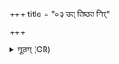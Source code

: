 +++
title = "०३ उत् तिष्ठत निर्"

+++
<details><summary>मूलम् (GR)</summary>

+++(PSK 20.28.3)+++उत् तिष्ठत निर् द्रवत  
न व इहास्ति न्यञ्चनम् ।  
अमुष्य वित्तम् अभि वः सुवामि  
तद् अनुवध्वं सुदतीर् अहिनस् तत् ॥
</details>